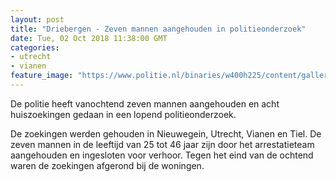 ```yaml
---
layout: post
title: "Driebergen - Zeven mannen aangehouden in politieonderzoek"
date: Tue, 02 Oct 2018 11:38:00 GMT
categories: 
- utrecht 
- vianen 
feature_image: "https://www.politie.nl/binaries/w400h225/content/gallery/politie/nieuws/2018/augustus/05-am/aanhouding-28-08.jpg"
---
```


De politie heeft vanochtend zeven mannen aangehouden en acht huiszoekingen gedaan in een lopend politieonderzoek. 

De zoekingen werden gehouden in Nieuwegein, Utrecht, Vianen en Tiel. De zeven mannen in de leeftijd van 25 tot 46 jaar zijn door het arrestatieteam aangehouden en ingesloten voor verhoor.
Tegen het eind van de ochtend waren de zoekingen afgerond bij  de woningen.
